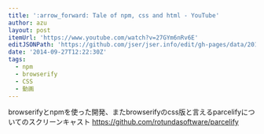 ```yaml
---
title: ':arrow_forward: Tale of npm, css and html - YouTube'
author: azu
layout: post
itemUrl: 'https://www.youtube.com/watch?v=27GYm6nRv6E'
editJSONPath: 'https://github.com/jser/jser.info/edit/gh-pages/data/2014/09/index.json'
date: '2014-09-27T12:22:30Z'
tags:
  - npm
  - browserify
  - CSS
  - 動画
---
```

browserifyとnpmを使った開発、またbrowserifyのcss版と言えるparcelifyについてのスクリーンキャスト
https://github.com/rotundasoftware/parcelify
